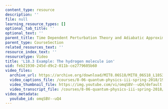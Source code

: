 ```yaml
---
content_type: resource
description: ''
file: null
learning_resource_types: []
optional_tab_title: ''
optional_text: ''
parent_title: Time Dependent Perturbation Theory and Adiabatic Approximation
parent_type: CourseSection
related_resources_text: ''
resource_index_text: ''
resourcetype: Video
title: 'L18.3 Example: The hydrogen molecule ion'
uid: feb21930-245d-d9c2-011b-ce2779605b60
video_files:
  archive_url: https://archive.org/download/MIT8.06S18/MIT8_06S18_L18S3_300k.mp4
  video_captions_file: /courses/8-06-quantum-physics-iii-spring-2018/197068ca26a3567fa658923e006ae247_omqSBV--uQ4.vtt
  video_thumbnail_file: https://img.youtube.com/vi/omqSBV--uQ4/default.jpg
  video_transcript_file: /courses/8-06-quantum-physics-iii-spring-2018/ef54d75a9123941832540a80b36f8e8b_omqSBV--uQ4.pdf
video_metadata:
  youtube_id: omqSBV--uQ4
---
```


